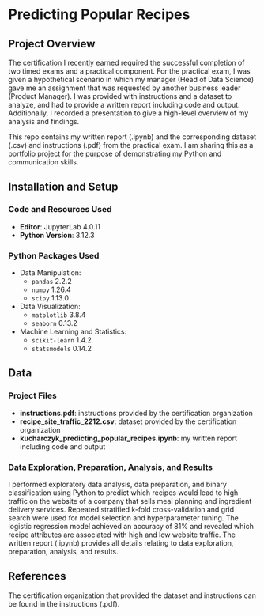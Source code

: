 # Predicting Popular Recipes

## Project Overview

The certification I recently earned required the successful completion of two timed exams and a practical component. For the practical exam, I was given a hypothetical scenario in which my manager (Head of Data Science) gave me an assignment that was requested by another business leader (Product Manager). I was provided with instructions and a dataset to analyze, and had to provide a written report including code and output. Additionally, I recorded a presentation to give a high-level overview of my analysis and findings.

This repo contains my written report (.ipynb) and the corresponding dataset (.csv) and instructions (.pdf) from the practical exam. I am sharing this as a portfolio project for the purpose of demonstrating my Python and communication skills.

## Installation and Setup

### Code and Resources Used

- **Editor**: JupyterLab 4.0.11
- **Python Version**: 3.12.3

### Python Packages Used
- Data Manipulation:
  - `pandas` 2.2.2
  - `numpy` 1.26.4
  - `scipy` 1.13.0
- Data Visualization:
  - `matplotlib` 3.8.4
  - `seaborn` 0.13.2
- Machine Learning and Statistics:
  - `scikit-learn` 1.4.2
  - `statsmodels` 0.14.2

## Data

### Project Files
- **instructions.pdf**: instructions provided by the certification organization
- **recipe_site_traffic_2212.csv**: dataset provided by the certification organization
- **kucharczyk_predicting_popular_recipes.ipynb**: my written report including code and output

### Data Exploration, Preparation, Analysis, and Results

I performed exploratory data analysis, data preparation, and binary classification using Python to predict which recipes would lead to high traffic on the website of a company that sells meal planning and ingredient delivery services. Repeated stratified k-fold cross-validation and grid search were used for model selection and hyperparameter tuning. The logistic regression model achieved an accuracy of 81% and revealed which recipe attributes are associated with high and low website traffic. The written report (.ipynb) provides all details relating to data exploration, preparation, analysis, and results.

## References

The certification organization that provided the dataset and instructions can be found in the instructions (.pdf).